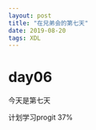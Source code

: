 ```yaml
---
layout: post
title: "在兄弟会的第七天"
date: 2019-08-20 
tags: XDL  
---
```



# day06

今天是第七天

计划学习progit  37%







